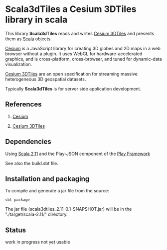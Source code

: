 # Scala3dTiles a Cesium 3DTiles library in scala 

This library **Scala3dTiles** reads and writes [Cesium 3DTiles](http://cesiumjs.org/2015/08/10/Introducing-3D-Tiles/) 
and presents them as [Scala](http://www.scala-lang.org/) objects.

[Cesium](http://cesiumjs.org/) is a JavaScript library for creating 3D globes and 2D maps in a web browser without a plugin. 
It uses WebGL for hardware-accelerated graphics, and is cross-platform, cross-browser, 
and tuned for dynamic-data visualization. 

[Cesium 3DTiles](http://cesiumjs.org/2015/08/10/Introducing-3D-Tiles/) are an open specification for streaming 
massive heterogeneous 3D geospatial datasets. 

Typically **Scala3dTiles** is for server side application development.


## References
 
1) [Cesium](http://cesiumjs.org/)
 
2) [Cesium 3DTiles](https://github.com/AnalyticalGraphicsInc/3d-tiles)


## Dependencies

Using [Scala 2.11](http://www.scala-lang.org/) and the Play-JSON component 
of the [Play Framework](https://www.playframework.com/)

See also the build.sbt file.

## Installation and packaging

To compile and generate a jar file from the source:

    sbt package

The jar file (scala3dtiles_2.11-0.1-SNAPSHOT.jar) will be in the "./target/scala-2.11/" directory.


## Status

work in progress not yet usable

